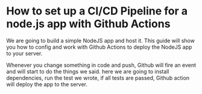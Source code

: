 # How to set up a CI/CD Pipeline for a node.js app with Github Actions
We are going to build a simple NodeJS app and host it. This guide will show you how to config and work with Github Actions to deploy the NodeJS app to your server. 

Whenever you change something in code and push, Github will fire an event and will start to do the things we said. here we are going to install dependencies, run the test we wrote, if all tests are passed, Github action will deploy the app to the server.